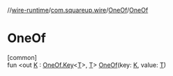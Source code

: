 //[wire-runtime](../../../index.md)/[com.squareup.wire](../index.md)/[OneOf](index.md)/[OneOf](-one-of.md)

# OneOf

[common]\
fun &lt;out [K](index.md) : [OneOf.Key](-key/index.md)&lt;[T](index.md)&gt;, [T](index.md)&gt; [OneOf](-one-of.md)(key: [K](index.md), value: [T](index.md))
